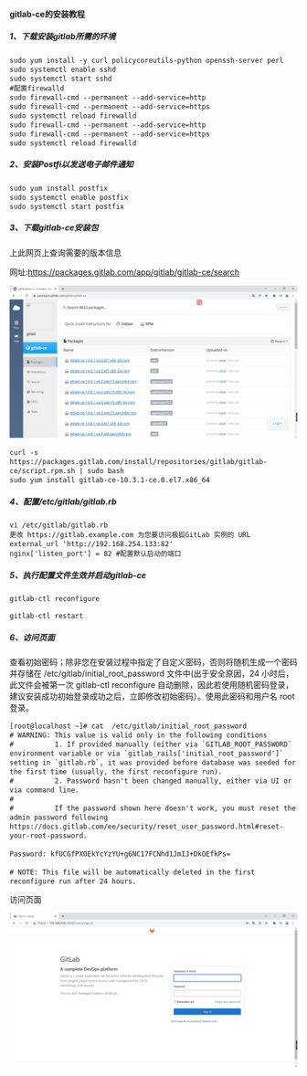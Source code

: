 #### gitlab-ce的安装教程

##### 1、下载安装gitlab所需的环境

```shell
sudo yum install -y curl policycoreutils-python openssh-server perl
sudo systemctl enable sshd
sudo systemctl start sshd
#配置firewalld
sudo firewall-cmd --permanent --add-service=http
sudo firewall-cmd --permanent --add-service=https
sudo systemctl reload firewalld
sudo firewall-cmd --permanent --add-service=http
sudo firewall-cmd --permanent --add-service=https
sudo systemctl reload firewalld
```

##### 2、安装Postfi以发送电子邮件通知

```shell
sudo yum install postfix
sudo systemctl enable postfix
sudo systemctl start postfix
```

##### 3、下载gitlab-ce安装包

上此网页上查询需要的版本信息

网址:https://packages.gitlab.com/app/gitlab/gitlab-ce/search

![下载界面](assets\20220109205727.jpg)

```shell
curl -s https://packages.gitlab.com/install/repositories/gitlab/gitlab-ce/script.rpm.sh | sudo bash
sudo yum install gitlab-ce-10.3.1-ce.0.el7.x86_64

```

##### 4、配置/etc/gitlab/gitlab.rb

```shell
vi /etc/gitlab/gitlab.rb
更改 https://gitlab.example.com 为您要访问极狐GitLab 实例的 URL
external_url 'http://192.168.254.133:82'
nginx['listen_port'] = 82 #配置默认启动的端口
```

##### 5、执行配置文件生效并启动gitlab-ce

```shell
gitlab-ctl reconfigure
```

```shell
gitlab-ctl restart
```

##### 6、访问页面

查看初始密码；除非您在安装过程中指定了自定义密码，否则将随机生成一个密码并存储在 /etc/gitlab/initial_root_password 文件中(出于安全原因，24 小时后，此文件会被第一次 gitlab-ctl reconfigure 自动删除，因此若使用随机密码登录，建议安装成功初始登录成功之后，立即修改初始密码）。使用此密码和用户名 root 登录。

```shell
[root@localhost ~]# cat  /etc/gitlab/initial_root_password
# WARNING: This value is valid only in the following conditions
#          1. If provided manually (either via `GITLAB_ROOT_PASSWORD` environment variable or via `gitlab_rails['initial_root_password']` setting in `gitlab.rb`, it was provided before database was seeded for the first time (usually, the first reconfigure run).
#          2. Password hasn't been changed manually, either via UI or via command line.
#
#          If the password shown here doesn't work, you must reset the admin password following https://docs.gitlab.com/ee/security/reset_user_password.html#reset-your-root-password.

Password: kfUCGfPXOEkYcYzYU+g6NC17FCNhd1JmIJ+DkOEfkPs=

# NOTE: This file will be automatically deleted in the first reconfigure run after 24 hours.
```

访问页面

![登录界面](assets\20220109205249.jpg)




